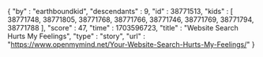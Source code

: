 {
  "by" : "earthboundkid",
  "descendants" : 9,
  "id" : 38771513,
  "kids" : [ 38771748, 38771805, 38771768, 38771766, 38771746, 38771769, 38771794, 38771788 ],
  "score" : 47,
  "time" : 1703596723,
  "title" : "Website Search Hurts My Feelings",
  "type" : "story",
  "url" : "https://www.openmymind.net/Your-Website-Search-Hurts-My-Feelings/"
}
